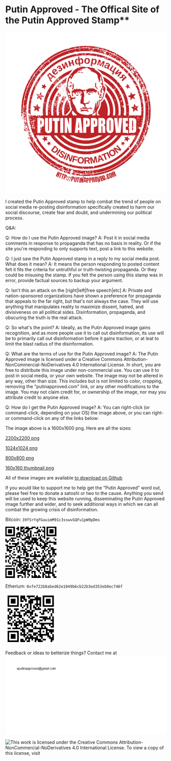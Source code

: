 
# Putin Approved - The Offical Site of the Putin Approved Stamp**

![Putin Approved Stamp](https://raw.githubusercontent.com/putinapproved/putinapproved/master/PutinApproved.png)


I created the Putin Approved stamp to help combat the trend of people on social media re-posting disinformation specifically created to
harm our social discourse, create fear and doubt, and undermining our political process.

Q&A:

Q: How do I use the Putin Approved image?
A: Post it in social media comments in response to propaganda that has no basis in reality. Or if the site you're responding to only supports
text, post a link to this website.

Q: I just saw the Putin Approved stamp in a reply to my social media post. What does it mean?
A: It means the person responding to posted content felt it fits the criteria for untruthful or truth-twisting propaganda. Or they could be
misusing the stamp. If you felt the person using this stamp was in error, provide factual sources to backup your argument.

Q: Isn't this an attack on the [right|left|free speech|etc]
A: Private and nation-sponsored organizations have shown a preference for propaganda that appeals to the far right, but that's not always
the case. They will use anything that manipulates reality to maximize dissent, hatred, and divisiveness on all political sides. Disinformation,
propaganda, and obscuring the truth is the real attack.

Q: So what's the point?
A: Ideally, as the Putin Approved image gains recognition, and as more people use it to call out disinformation, its use will be to
primarily call out disinformation before it gains traction, or at leat to limit the blast radius of the disinformation.

Q: What are the terms of use for the Putin Approved image?
A: The Putin Approved image is licensed under a Creative Commons Attribution-NonCommercial-NoDerivatives 4.0 International License.
In short, you are free to distribute this image under non-commercial use. You can use it to post in social media, or your own website.
The image may not be altered in any way, other than size. This includes but is not limited to color, cropping, removing the "putinapproved.com"
link, or any other modifications to the image. You may not claim credit for, or ownership of the image, nor may you attribute credit to anyone else.


Q: How do I get the Putin Approved image?
A: You can right-click (or command-click, depending on your OS) the image above, or you can right- or command-click on any of the links below:

The image above is a 1600x1600 png. Here are all the sizes:<p>

[2200x2200 png](https://raw.githubusercontent.com/putinapproved/putinapproved/master/PutinApproved.png)

[1024x1024 png](https://raw.githubusercontent.com/putinapproved/putinapproved/master/PutinApproved-1024.png)

[800x800 png](https://raw.githubusercontent.com/putinapproved/putinapproved/master/PutinApproved-800.png>800x800)

[160x160 thumbnail png](https://raw.githubusercontent.com/putinapproved/putinapproved/master/PutinApproved-thumbnail.png)

All of these images are available [to download on Github](https://github.com/putinapproved/putinapproved.git)

If you would like to support me to help get the "Putin Approved" word out, please feel free to donate a satoshi or two to the cause.
Anything you send will be used to keep this website running, disseminating the Putin Approved image further and wider,
and to seek additional ways in which we can all combat the growing crisis of disinformation.

Bitcoin:
`39fSrYqFGauimM91c3sswvGQFu1pW9pDms`

![BTC scan code](https://raw.githubusercontent.com/putinapproved/putinapproved/master/btc.png)

Etherium:
`0xfe722b8abed62e1049b6cb22b3ed353eb0ec746f`

![ETH scan code](https://raw.githubusercontent.com/putinapproved/putinapproved/master/eth.png)


Feedback or ideas to betterize things?
Contact me at ![](https://raw.githubusercontent.com/putinapproved/putinapproved/master/vputinapproved_at_gmail.jpg)

![This work is licensed under the Creative Commons Attribution-NonCommercial-NoDerivatives 4.0 International License. To view a copy of this license, visit](http://creativecommons.org/licenses/by-nc-nd/4.0/)
